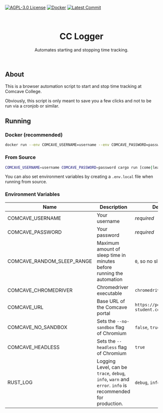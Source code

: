 [![AGPL-3.0 License](https://img.shields.io/github/license/yuri-becker/cc-logger?style=for-the-badge&logo=gnu&logoColor=white&color=%23A42E2B )](https://github.com/yuri-becker/cc-logger/blob/latest/LICENSE.md)
[![Docker](https://img.shields.io/docker/pulls/yuribecker/cc-logger?style=for-the-badge&logo=docker&logoColor=white&color=%232496ED
)](https://hub.docker.com/r/yuribecker/cc-logger)
[![Latest Commit](https://img.shields.io/github/last-commit/yuri-becker/cc-logger?style=for-the-badge)](https://github.com/yuri-becker/cc-logger/commits/latest)

<br />
<div align="center">

  <h1 align="center"><strong>CC Logger</strong></h1>

  <p align="center">
    Automates starting and stopping time tracking.
  </p>
</div>
<br/>

## About

This is a browser automation script to start and stop time tracking at Comcave College.

Obviously, this script is only meant to save you a few clicks and not to be run via a cronjob or similar.

## Running

### Docker (recommended)

```sh
docker run --env COMCAVE_USERNAME=username --env COMCAVE_PASSWORD=password yuribecker/cc-logger:latest cc-logger [come|leave]
```

### From Source

```sh
COMCAVE_USERNAME=username COMCAVE_PASSWORD=password cargo run [come|leave]
```

You can also set environment variables by creating a `.env.local` file when running from source.

### Environment Variables

| Name                       | Description                                                                                               | Default                                   |
|----------------------------|-----------------------------------------------------------------------------------------------------------|-------------------------------------------|
| COMCAVE_USERNAME           | Your username                                                                                             | *required*                                |
| COMCAVE_PASSWORD           | Your password                                                                                             | *required*                                |
| COMCAVE_RANDOM_SLEEP_RANGE | Maximum amount of sleep time in minutes before running the automation                                     | `0`, so no sleep                          |
| COMCAVE_CHROMEDRIVER       | Chromedriver executable                                                                                   | `chromedriver`                            |
| COMCAVE_URL                | Base URL of the Comcave portal                                                                            | `https://portal.cc-student.com/index.php` |
| COMCAVE_NO_SANDBOX         | Sets the `--no-sandbox` flag of Chromium                                                                  | `false`, `true` in Docker                 |
| COMCAVE_HEADLESS           | Sets the `--headless` flag of Chromium                                                                    | `true`                                    |
| RUST_LOG                   | Logging Level, can be `trace`, `debug`, `info`, `warn` and `error`. `info` is recommended for production. | `debug`, `info` in Docker                 |